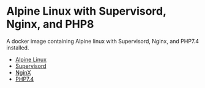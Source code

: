 # Alpine Linux with Supervisord, Nginx, and PHP8

A docker image containing Alpine linux with Supervisord, Nginx, and PHP7.4 installed.

  - [Alpine Linux](https://www.alpinelinux.org/)
  - [Supervisord](http://supervisord.org/)
  - [NginX](https://nginx.org/en/)
  - [PHP7.4](https://www.php.net/)
